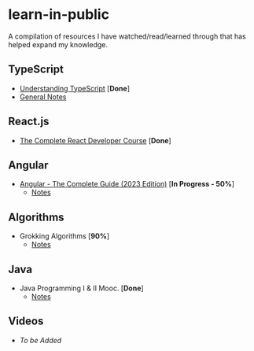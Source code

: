 # learn-in-public

A compilation of resources I have watched/read/learned through that has helped expand my knowledge.

## TypeScript

- [Understanding TypeScript](https://www.udemy.com/course/understanding-typescript/) [**Done**]
- [General Notes](/typescript)

## React.js

- [The Complete React Developer Course](https://www.udemy.com/course/react-2nd-edition/) [**Done**]

## Angular

- [Angular - The Complete Guide (2023 Edition)](https://www.udemy.com/course/the-complete-guide-to-angular-2/) [**In Progress - 50%**]
  - [Notes](/angular)

## Algorithms

- Grokking Algorithms [**90%**]
  - [Notes](/algorithms/grokking-algorithms)

## Java

- Java Programming I & II Mooc. [**Done**]
  - [Notes](/java/)

## Videos

- <i>To be Added</i>

